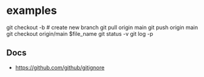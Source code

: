 # examples

git checkout -b         # create new branch
git pull origin main
git push origin main
git checkout origin/main $file_name
git status -v
git log -p

## Docs

- https://github.com/github/gitignore
